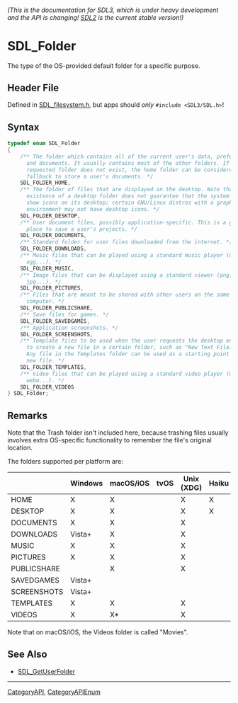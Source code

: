 ###### (This is the documentation for SDL3, which is under heavy development and the API is changing! [SDL2](https://wiki.libsdl.org/SDL2/) is the current stable version!)
# SDL_Folder

The type of the OS-provided default folder for a specific purpose.

## Header File

Defined in [SDL_filesystem.h](https://github.com/libsdl-org/SDL/blob/main/include/SDL3/SDL_filesystem.h), but apps should _only_ `#include <SDL3/SDL.h>`!

## Syntax

```c
typedef enum SDL_Folder
{
    /** The folder which contains all of the current user's data, preferences,
      and documents. It usually contains most of the other folders. If a
      requested folder does not exist, the home folder can be considered a safe
      fallback to store a user's documents. */
    SDL_FOLDER_HOME,
    /** The folder of files that are displayed on the desktop. Note that the
      existence of a desktop folder does not guarantee that the system does
      show icons on its desktop; certain GNU/Linux distros with a graphical
      environment may not have desktop icons. */
    SDL_FOLDER_DESKTOP,
    /** User document files, possibly application-specific. This is a good
      place to save a user's projects. */
    SDL_FOLDER_DOCUMENTS,
    /** Standard folder for user files downloaded from the internet. */
    SDL_FOLDER_DOWNLOADS,
    /** Music files that can be played using a standard music player (mp3,
      ogg...). */
    SDL_FOLDER_MUSIC,
    /** Image files that can be displayed using a standard viewer (png,
      jpg...). */
    SDL_FOLDER_PICTURES,
    /** Files that are meant to be shared with other users on the same
      computer. */
    SDL_FOLDER_PUBLICSHARE,
    /** Save files for games. */
    SDL_FOLDER_SAVEDGAMES,
    /** Application screenshots. */
    SDL_FOLDER_SCREENSHOTS,
    /** Template files to be used when the user requests the desktop environment
      to create a new file in a certain folder, such as "New Text File.txt".
      Any file in the Templates folder can be used as a starting point for a
      new file. */
    SDL_FOLDER_TEMPLATES,
    /** Video files that can be played using a standard video player (mp4,
      webm...). */
    SDL_FOLDER_VIDEOS
} SDL_Folder;
```

## Remarks

Note that the Trash folder isn't included here, because trashing files
usually involves extra OS-specific functionality to remember the file's
original location.

The folders supported per platform are:

|             | Windows | macOS/iOS | tvOS | Unix (XDG) | Haiku | Emscripten |
| ----------- | ------- | --------- | ---- | ---------- | ----- | ---------- |
| HOME        | X       | X         |      | X          | X     | X          |
| DESKTOP     | X       | X         |      | X          | X     |            |
| DOCUMENTS   | X       | X         |      | X          |       |            |
| DOWNLOADS   | Vista+  | X         |      | X          |       |            |
| MUSIC       | X       | X         |      | X          |       |            |
| PICTURES    | X       | X         |      | X          |       |            |
| PUBLICSHARE |         | X         |      | X          |       |            |
| SAVEDGAMES  | Vista+  |           |      |            |       |            |
| SCREENSHOTS | Vista+  |           |      |            |       |            |
| TEMPLATES   | X       | X         |      | X          |       |            |
| VIDEOS      | X       | X*        |      | X          |       |            |

Note that on macOS/iOS, the Videos folder is called "Movies".

## See Also

* [SDL_GetUserFolder](SDL_GetUserFolder)

----
[CategoryAPI](CategoryAPI), [CategoryAPIEnum](CategoryAPIEnum)

